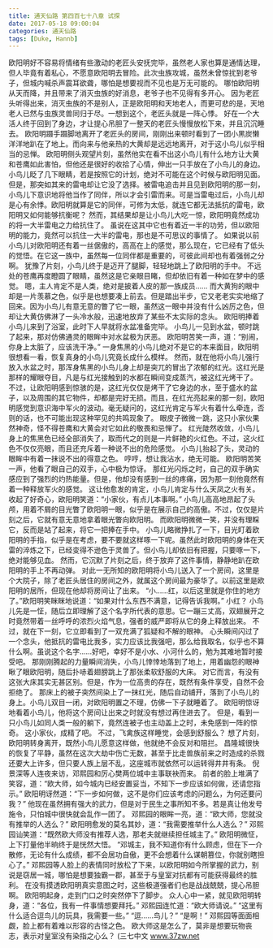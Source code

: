 ```yaml
---
title: 通天仙路 第四百七十八章 试探
date: 2017-05-18 09:00:04
categories: 通天仙路
tags: [Duke, Hannb]
---
```


欧阳明好不容易将情绪有些激动的老匠头安抚完毕，虽然老人家也算是通情达理，但人毕竟有着私心，不愿意欧阳明去冒险。此次虫族攻城，虽然未曾惊扰到老爷子，但城内喊杀声震耳欲聋，哪怕是想要视而不见也是万无可能的。
哪怕欧阳明从天而降，并且带来了消灭虫族的好消息，老爷子也不见得有多开心。
因为老匠头听得出来，消灭虫族的不是别人，正是欧阳明和天地老人，而更可悲的是，天地老人已然与虫族灵兽同归于尽。一想到这个，老匠头就是一阵心悸。
好在一个大活人终于回到了身边，才让提心吊胆了一整天的老匠头慢慢放松下来，并且沉沉睡去。
欧阳明蹑手蹑脚地离开了老匠头的房间，刚刚出来顿时看到了一团小黑炭懒洋洋地趴在了地上。而向来与他亲热的大黄却是远远地离开，对于这小鸟儿似乎相当的忌惮。
欧阳明侧头观望片刻，虽然他实在看不出这小鸟儿有什么地方让大黄和苍鹰如此害怕，但他还是很好的收拾了心情，伸出一只手放在了小鸟儿的身边。
小鸟儿眨了几下眼睛，若是按照它的计划，绝对不可能在这个时候与欧阳明见面。
但是，那突如其来的雷电却让它没了选择。被雷电追击并且见到欧阳明的那一刻，小鸟儿下意识地将他当作了同伴，所以才会引雷而来。可是当雷电过后，小鸟儿却是心有余悸。欧阳明就算是它的同伴，可修为太低，就连它都无法抵抗的雷电，欧阳明又如何能够抗衡呢？
然而，其结果却是让小鸟儿大吃一惊，欧阳明竟然成功的将一大半雷电之力给抗住了。
虽说在这其中它也有着近一半的功劳，但以欧阳明的能力，竟然可以抗住一大半的雷电，那也是不可思议的事情了。
如果说以前小鸟儿对欧阳明还有着一丝倨傲的，高高在上的感觉，那么现在，它已经有了低头的觉悟。在它这一族中，虽然每一位同伴都是重要的，可彼此间却也有着强弱之分啊。
犹豫了片刻，小鸟儿终于是迈开了腿脚，轻轻地跳上了欧阳明的手中。
不远处的苍鹰再度瞪圆了眼睛，虽然这是它亲眼目睹，但却依旧有着一种如在梦中的感觉。
嗯，主人肯定不是人类，绝对是披着人皮的那一族成员……
而大黄狗的眼中却是一片羡慕之色，似乎是也想要凑上前去。但是踏出半步，它又老老实实地缩了回来。因为小鸟儿有意无意的瞥了它一眼，虽然这一眼中并没有什么凶厉之色，但却让大黄仿佛淋了一头冷水般，迅速地放弃了某些不太实际的念头。
欧阳明捧着小鸟儿来到了浴室，此时下人早就将水盆准备完毕。
小鸟儿一见到水盆，顿时跳了起来，那对仿佛通灵的眼眸中对水盆极为厌恶。
欧阳明苦笑一声，道：“别闹，你身上太脏了，应该洗干净。”
一身焦黑的小鸟儿绝对不是它的本来面目，欧阳明很想看一看，恢复真身的小鸟儿究竟长成什么模样。
然而，就在他将小鸟儿强行放入水盆之时，那浑身焦黑的小鸟儿身上却是突兀的冒出了浓郁的红光。这红光是那样的耀眼夺目，凡是与红光接触到的水都在瞬间变成蒸汽，被这红光烤干了。
不过，让欧阳明感到惊骇的是，这红光仅仅是烤干了它身边的水，至于盛水的盆子，以及周围的其它物件，却都是完好无损。而且，在红光亮起来的那一刻，欧阳明感觉到意识海中军火的波动。毫无疑问的，这红光肯定与军火有着什么牵连，否则的话，也不可能出现这种罕见的共鸣现象了。
眼皮子微微一跳，这只小家伙果然神奇，怪不得苍鹰和大黄会对它如此的敬畏和忌惮了。
红光陡然收敛，小鸟儿身上的焦黑色已经全部消失了，取而代之的则是一片鲜艳的火红色。不过，这火红色不仅仅亮眼，而且还充斥着一种说不出的危险感觉。
小鸟儿抬起了头，灵动的眼眸中有着一抹说不出的得意之色。
哼哼，想让我沾水，绝无可能。
欧阳明苦笑一声，他看了眼自己的双手，心中极为惊讶。
那红光闪烁之时，自己的双手确实感应到了强烈的灼热能量。但是，他却没有感到一丝的疼痛，因为那一刻他竟然有着一种释放军火的感觉。
这让他愈发的肯定，小鸟儿肯定与什么天凤之火有关。
收起了好奇心，欧阳明笑道：“小家伙，有点儿本事啊。”
小鸟儿高高地昂起了头颅，用着不屑的目光瞥了欧阳明一眼，似乎是在展示自己的高傲。不过，仅仅是片刻之后，它就有意无意地拿着眼光瞥向欧阳明。
而欧阳明微微一笑，并没有理睬它，反而是站了起来，将它一把捧在手中。
小鸟儿略微挣扎了一下，目光盯着欧阳明的手指，似乎是在考虑，要不要就这样啄一下呢。虽然此时欧阳明的身体在天雷的淬炼之下，已经变得不逊色于灵兽了。但小鸟儿却依旧有把握，只要啄一下，绝对能够见血。
然而，它沉默了片刻之后，终于放弃了这件事情，静静地趴在欧阳明的手上不再动弹。
对此一无所知的欧阳明将小鸟儿送入了一个房间，这里是个大院子，除了老匠头居住的房间之外，就属这个房间最为豪华了。以前这里是欧阳明的居所，但现在他却将房间让了出来。
“小……红，以后这里就是你住的地方了。”欧阳明笑眯眯地说道：“如果对什么东西不满意，记得告诉我啊。”
小红？
小鸟儿先是一怔，随后立即理解了这个名字所代表的意思。它一蹦三丈高，双翅展开之时竟然带着一丝呼呼的浓烈火焰气息，强者的威严即将从它的身上释放出来。
不过，就在下一刻，它立即看到了一双充满了狐疑和不解的眼神。
心头瞬间闪过了一个念头，他抵抗的雷电比我多，实力应该比我强吧，那么给我取名，似乎也不算什么啊。虽说这个名字……好吧，幸好不是小水、小河什么的，勉为其难地暂时接受吧。
那刚刚腾起的力量瞬间消失，小鸟儿悻悻地落到了地上，用着幽怨的眼神瞅了眼欧阳明，随后扑哧着翅膀跳上了那张柔软舒服的大床。
对它而言，有没有这张大床其实无甚区别。但是，作为一位高贵的存在，既然有条件享受，自然不会拒绝了。
那床上的被子突然间染上了一抹红光，随后自动铺开，落到了小鸟儿的身上。小鸟儿双目一闭，对欧阳明置之不理，仿佛一下子就睡着了。
欧阳明惊讶地看着小鸟儿，他将这个房间让出来之时就没有想过再住进去了。
但是，看到一只小鸟儿如同人类一般的躺下，竟然连被子也主动盖上之时，未免感到一阵的惊奇。
这小家伙，成精了吧。
不过，飞禽族这样睡觉，会感到舒服么？
想了片刻，欧阳明转身离开，既然小鸟儿愿意这样做，他就绝不会反对和阻拦。
昌隆城很快的恢复了平静，虽然在这次大劫中伤亡无数，甚至于比走兽族前来之时造成的杀戮还要大上许多，但只要人族上层不乱，这座城市就依然可以运转得井井有条。
倪景深等人连夜来访，邓熙园和厉心樊两位城中主事联袂而来。
前者的脸上堆满了笑容，道：“欧大师，如今城内已经安置妥当，不知下一步应该如何做，还请您指示。”
欧阳明讶然道：“下一步如何做，这不是你们应该考虑的问题么，为何还要问我？”
他现在虽然拥有强大的武力，但是对于民生之事所知不多。若是真让他发号施令，只怕城中很快就会乱作一团了。
邓熙园的眼眸一亮，道：“欧大师，您就没有推举的人选么？”
欧阳明愈发的莫名其妙，道：“我需要推举什么人选么？”
邓熙园讪笑道：“既然欧大师没有推荐人选，那老夫就继续担任城主了。”
欧阳明微怔，上下打量他半晌终于是恍然大悟。
“邓城主，我不知道你有什么顾虑，但在下一介散修，无论有什么成绩，都不会居功自傲，更不会想着什么谋朝篡位，你就别瞎担心了。”
邓熙园等人脸上的表情同时放松了下来，以欧阳明如今所掌握的武力，别说是窃居一城，哪怕是想要独霸一郡，甚至于与皇室对抗都有可能获得最终的胜利。
在没有摸透欧阳明真实意图之时，这些极道强者们也是战战兢兢，提心吊胆啊。
欧阳明起身，走到门口之时突然停下了脚步。
众人心中一紧，就见欧阳明转身，道：“各位，我有一件事情想要拜托。”
邓熙园连忙道：“欧大师请说。”
“这里有什么适合逗鸟儿的玩具，我需要一些。”
“逗……鸟儿？”
“是啊！”
邓熙园等面面相觑，脸上都有着难以形容的古怪之色。
欧大师这是怎么了，莫非是想要玩物丧志，表示对皇室没有染指之心么？
(三七中文 www.37zw.net